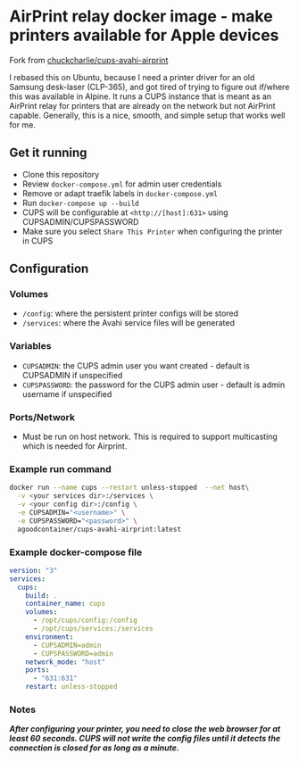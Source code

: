 # AirPrint relay docker image - make  printers available for Apple devices

Fork from [chuckcharlie/cups-avahi-airprint](https://github.com/chuckcharlie/cups-avahi-airprint)

I rebased this on Ubuntu, because I need a printer driver for an old Samsung desk-laser (CLP-365), and got tired of trying to figure out if/where this was available in Alpine. It runs a CUPS instance that is meant as an AirPrint relay for printers that are already on the network but not AirPrint capable. Generally, this is a nice, smooth, and simple setup that works well for me.

## Get it running

* Clone this repository
* Review `docker-compose.yml` for admin user credentials
* Remove or adapt traefik labels in `docker-compose.yml`
* Run `docker-compose up --build`
* CUPS will be configurable at `<http://[host]:631>` using CUPSADMIN/CUPSPASSWORD
* Make sure you select `Share This Printer` when configuring the printer in CUPS

## Configuration

### Volumes

* `/config`: where the persistent printer configs will be stored
* `/services`: where the Avahi service files will be generated

### Variables

* `CUPSADMIN`: the CUPS admin user you want created - default is CUPSADMIN if unspecified
* `CUPSPASSWORD`: the password for the CUPS admin user - default is admin username if unspecified

### Ports/Network

* Must be run on host network. This is required to support multicasting which is needed for Airprint.

### Example run command

```sh
docker run --name cups --restart unless-stopped  --net host\
  -v <your services dir>:/services \
  -v <your config dir>:/config \
  -e CUPSADMIN="<username>" \
  -e CUPSPASSWORD="<password>" \
  agoodcontainer/cups-avahi-airprint:latest
```

### Example docker-compose file

```yaml
version: "3"
services:
  cups:
    build: .
    container_name: cups
    volumes:
      - /opt/cups/config:/config
      - /opt/cups/services:/services
    environment:
      - CUPSADMIN=admin
      - CUPSPASSWORD=admin
    network_mode: "host"
    ports:
      - "631:631"
    restart: unless-stopped
```

### Notes

***After configuring your printer, you need to close the web browser for at least 60 seconds. CUPS will not write the config files until it detects the connection is closed for as long as a minute.***
